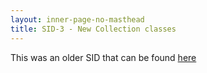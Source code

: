 ```yaml
---
layout: inner-page-no-masthead
title: SID-3 - New Collection classes
---
```


This was an older SID that can be found [here](http://www.scala-lang.org/sid/3)